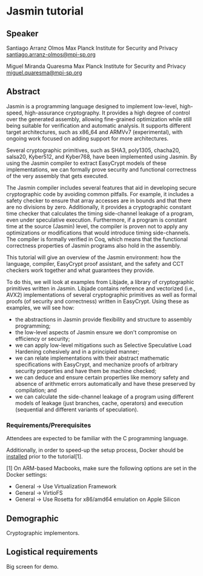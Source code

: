# Jasmin tutorial


## Speaker

Santiago Arranz Olmos
Max Planck Institute for Security and Privacy
santiago.arranz-olmos@mpi-sp.org

Miguel Miranda Quaresma
Max Planck Institute for Security and Privacy
miguel.quaresma@mpi-sp.org


## Abstract

Jasmin is a programming language designed to implement low-level, high-speed,
high-assurance cryptography.
It provides a high degree of control over the generated assembly, allowing
fine-grained optimization while still being suitable for verification and
automatic analysis.
It supports different target architectures, such as x86_64 and ARMVv7
(experimental), with ongoing work focused on adding support for more
architectures.

Several cryptographic primitives, such as SHA3, poly1305, chacha20, salsa20,
Kyber512, and Kyber768, have been implemented using Jasmin.
By using the Jasmin compiler to extract EasyCrypt models of these
implementations, we can formally prove security and functional correctness of
the very assembly that gets executed.

The Jasmin compiler includes several features that aid in developing secure
cryptographic code by avoiding common pitfalls.
For example, it includes a safety checker to ensure that array accesses are in
bounds and that there are no divisions by zero.
Additionally, it provides a cryptographic constant time checker that calculates
the timing side-channel leakage of a program, even under speculative execution.
Furthermore, if a program is constant time at the source (Jasmin) level, the
compiler is proven not to apply any optimizations or modifications that would
introduce timing side-channels.
The compiler is formally verified in Coq, which means that the functional
correctness properties of Jasmin programs also hold in the assembly.

This tutorial will give an overview of the Jasmin environment: how the language,
compiler, EasyCrypt proof assistant, and the safety and CCT checkers work
together and what guarantees they provide.

To do this, we will look at examples from Libjade, a library of cryptographic
primitives written in Jasmin.
Libjade contains reference and vectorized (i.e., AVX2) implementations of
several cryptographic primitives as well as formal proofs (of security and
correctness) written in EasyCrypt.
Using these as examples, we will see how:
- the abstractions in Jasmin provide flexibility and structure to assembly
  programming;
- the low-level aspects of Jasmin ensure we don't compromise on efficiency or
  security;
- we can apply low-level mitigations such as Selective Speculative Load
  Hardening cohesively and in a principled manner;
- we can relate implementations with their abstract mathematic specifications
  with EasyCrypt, and mechanize proofs of arbitrary security properties and have
  them be machine checked;
- we can deduce and ensure certain properties like memory safety and absence of
  arithmetic errors automatically and have these preserved by compilation; and
- we can calculate the side-channel leakage of a program using different models
  of leakage (just branches, cache, operators) and execution (sequential and
  different variants of speculation).

### Requirements/Prerequisites
Attendees are expected to be familiar with the C programming language.

Additionally, in order to speed-up the setup process, Docker should be [installed](https://www.docker.com/get-started/)
prior to the tutorial[1].

[1] On ARM-based Macbooks, make sure the following options are set in the Docker settings:
- General -> Use Virtualization Framework 
- General -> VirtioFS 
- General -> Use Rosetta for x86/amd64 emulation on Apple Silicon

## Demographic

Cryptographic implementors.


## Logistical requirements

Big screen for demo.
